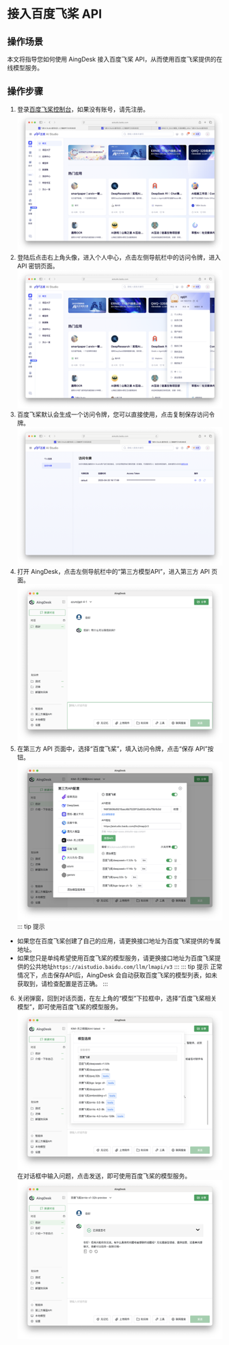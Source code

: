 # 接入百度飞桨 API
## 操作场景
本文将指导您如何使用 AingDesk 接入百度飞桨 API，从而使用百度飞桨提供的在线模型服务。
## 操作步骤
1. 登录[百度飞桨控制台](https://aistudio.baidu.com/overview)，如果没有账号，请先注册。
![paddle_login](img/paddle_login.png)
2. 登陆后点击右上角头像，进入个人中心，点击左侧导航栏中的访问令牌，进入 API 密钥页面。
![paddle_api_key](img/paddle_api_key.png)
3. 百度飞桨默认会生成一个访问令牌，您可以直接使用，点击复制保存访问令牌。
![paddle_token](img/paddle_token.png)
4. 打开 AingDesk，点击左侧导航栏中的“第三方模型API”，进入第三方 API 页面。
![third_api](img/third_api.png)
5. 在第三方 API 页面中，选择“百度飞桨”，填入访问令牌，点击“保存 API”按钮。
![paddle_api](img/paddle_api.png)
::: tip 提示
- 如果您在百度飞桨创建了自己的应用，请更换接口地址为百度飞桨提供的专属地址。
- 如果您只是单纯希望使用百度飞桨的模型服务，请更换接口地址为百度飞桨提供的公共地址`https://aistudio.baidu.com/llm/lmapi/v3`
:::
::: tip 提示
正常情况下，点击保存API后，AingDesk 会自动获取百度飞桨的模型列表，如未获取到，请检查配置是否正确。
:::
6. 关闭弹窗，回到对话页面，在左上角的“模型”下拉框中，选择“百度飞桨相关模型”，即可使用百度飞桨的模型服务。
![paddle_model](img/paddle_model.png)
在对话框中输入问题，点击发送，即可使用百度飞桨的模型服务。
![paddle_chat](img/paddle_chat.png)